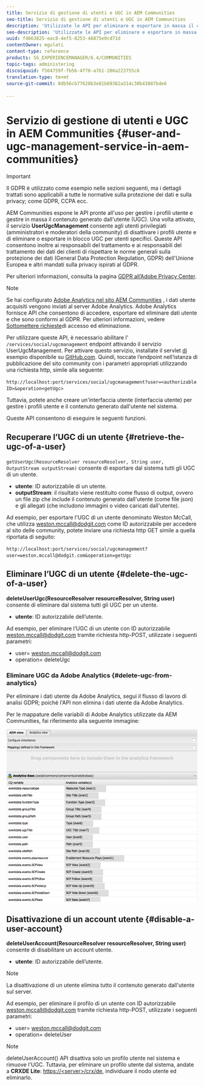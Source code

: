 ```yaml
---
title: Servizio di gestione di utenti e UGC in AEM Communities
seo-title: Servizio di gestione di utenti e UGC in AEM Communities
description: 'Utilizzate le API per eliminare e esportare in massa il contenuto generato dall''utente e disattivate l''account utente. '
seo-description: 'Utilizzate le API per eliminare e esportare in massa il contenuto generato dall''utente e disattivate l''account utente. '
uuid: f4663825-eac8-4ef5-8253-46875e0cd71d
contentOwner: mgulati
content-type: reference
products: SG_EXPERIENCEMANAGER/6.4/COMMUNITIES
topic-tags: administering
discoiquuid: f564759f-fb56-4f70-a7b1-286a223755c6
translation-type: tm+mt
source-git-commit: 0db56cb77628b3e81b69382a314c30b43887bde6

---
```



# Servizio di gestione di utenti e UGC in AEM Communities {#user-and-ugc-management-service-in-aem-communities}

>[!IMPORTANT]
>
>Il GDPR è utilizzato come esempio nelle sezioni seguenti, ma i dettagli trattati sono applicabili a tutte le normative sulla protezione dei dati e sulla privacy; come GDPR, CCPA ecc.

AEM Communities espone le API pronte all&#39;uso per gestire i profili utente e gestire in massa il contenuto generato dall&#39;utente (UGC). Una volta attivato, il servizio **UserUgcManagement** consente agli utenti privilegiati (amministratori e moderatori della community) di disattivare i profili utente e di eliminare o esportare in blocco UGC per utenti specifici. Queste API consentono inoltre ai responsabili del trattamento e ai responsabili del trattamento dei dati dei clienti di rispettare le norme generali sulla protezione dei dati (General Data Protection Regulation, GDPR) dell&#39;Unione Europea e altri mandati sulla privacy ispirati al GDPR.

Per ulteriori informazioni, consulta la pagina [GDPR all’Adobe Privacy Center](https://www.adobe.com/privacy/general-data-protection-regulation.html).

>[!NOTE]
>
>Se hai configurato [Adobe Analytics nel sito AEM Communities](analytics.md) , i dati utente acquisiti vengono inviati al server Adobe Analytics. Adobe Analytics fornisce API che consentono di accedere, esportare ed eliminare dati utente e che sono conformi al GDPR. Per ulteriori informazioni, vedere [Sottomettere richieste](https://marketing.adobe.com/resources/help/en_US/analytics/gdpr/gdpr_submit_access_delete.html)di accesso ed eliminazione.

Per utilizzare queste API, è necessario abilitare l&#39; `/services/social/ugcmanagement` endpoint attivando il servizio UserUgcManagement. Per attivare questo servizio, installate il servlet [di](https://github.com/Adobe-Marketing-Cloud/aem-communities-ugc-migration/tree/master/bundles/communities-ugc-management-servlet) esempio disponibile su [GitHub.com](https://github.com/Adobe-Marketing-Cloud/aem-communities-ugc-migration/tree/master/bundles/communities-ugc-management-servlet). Quindi, toccate l’endpoint nell’istanza di pubblicazione del sito community con i parametri appropriati utilizzando una richiesta http, simile alla seguente:

`http://localhost:port/services/social/ugcmanagement?user=<authorizable ID>&operation<getUgc>`

Tuttavia, potete anche creare un&#39;interfaccia utente (interfaccia utente) per gestire i profili utente e il contenuto generato dall&#39;utente nel sistema.

Queste API consentono di eseguire le seguenti funzioni.

## Recuperare l’UGC di un utente {#retrieve-the-ugc-of-a-user}

`getUserUgc(ResourceResolver resourceResolver, String user, OutputStream outputStream)` consente di esportare dal sistema tutti gli UGC di un utente.

* **utente**: ID autorizzabile di un utente.
* **outputStream**: il risultato viene restituito come flusso di output, ovvero un file zip che include il contenuto generato dall&#39;utente (come file json) e gli allegati (che includono immagini o video caricati dall&#39;utente).

Ad esempio, per esportare l&#39;UGC di un utente denominato Weston McCall, che utilizza weston.mccall@dodgit.com come ID autorizzabile per accedere al sito delle community, potete inviare una richiesta http GET simile a quella riportata di seguito:

`http://localhost:port/services/social/ugcmanagement?user=weston.mccall@dodgit.com&operation=getUgc`

## Eliminare l’UGC di un utente {#delete-the-ugc-of-a-user}

**deleteUserUgc(ResourceResolver resourceResolver, String user)** consente di eliminare dal sistema tutti gli UGC per un utente.

* **utente**: ID autorizzabile dell’utente.

Ad esempio, per eliminare l’UGC di un utente con ID autorizzabile weston.mccall@dodgit.com tramite richiesta http-POST, utilizzate i seguenti parametri:

* user= weston.mccall@dodgit.com
* operation= deleteUgc

### Eliminare UGC da Adobe Analytics {#delete-ugc-from-analytics}

Per eliminare i dati utente da Adobe Analytics, segui il flusso di lavoro di analisi GDPR; poiché l&#39;API non elimina i dati utente da Adobe Analytics.

Per le mappature delle variabili di Adobe Analytics utilizzate da AEM Communities, fai riferimento alla seguente immagine:

![Mappatura delle variabili delle community AEM per Adobe Analytics](assets/Analytics-Communities-Mapping.png)

## Disattivazione di un account utente {#disable-a-user-account}

**deleteUserAccount(ResourceResolver resourceResolver, String user)** consente di disabilitare un account utente.

* **utente**: ID autorizzabile dell’utente.

>[!NOTE]
>
>La disattivazione di un utente elimina tutto il contenuto generato dall&#39;utente sul server.

Ad esempio, per eliminare il profilo di un utente con ID autorizzabile weston.mccall@dodgit.com tramite richiesta http-POST, utilizzate i seguenti parametri:

* user= weston.mccall@dodgit.com
* operation= deleteUser

>[!NOTE]
>
>deleteUserAccount() API disattiva solo un profilo utente nel sistema e rimuove l&#39;UGC. Tuttavia, per eliminare un profilo utente dal sistema, andate a **CRXDE Lite**: [https://&lt;server>/crx/de](http://localhost:4502/crx/de), individuare il nodo utente ed eliminarlo.
